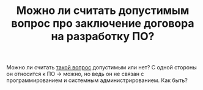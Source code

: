 ﻿---
title: "Можно ли считать допустимым вопрос про заключение договора на разработку ПО?"
se.owner.user_id: 337540
se.owner.display_name: "Victor VosMottor thanks Monica"
se.owner.link: "https://ru.meta.stackoverflow.com/users/337540/victor-vosmottor-thanks-monica"
se.link: "https://ru.meta.stackoverflow.com/questions/10240/%d0%9c%d0%be%d0%b6%d0%bd%d0%be-%d0%bb%d0%b8-%d1%81%d1%87%d0%b8%d1%82%d0%b0%d1%82%d1%8c-%d0%b4%d0%be%d0%bf%d1%83%d1%81%d1%82%d0%b8%d0%bc%d1%8b%d0%bc-%d0%b2%d0%be%d0%bf%d1%80%d0%be%d1%81-%d0%bf%d1%80%d0%be-%d0%b7%d0%b0%d0%ba%d0%bb%d1%8e%d1%87%d0%b5%d0%bd%d0%b8%d0%b5-%d0%b4%d0%be%d0%b3%d0%be%d0%b2%d0%be%d1%80%d0%b0-%d0%bd%d0%b0-%d1%80%d0%b0%d0%b7%d1%80%d0%b0%d0%b1%d0%be%d1%82%d0%ba%d1%83-%d0%9f%d0%9e"
se.question_id: 10240
se.post_type: question
---
<p>Можно ли считать <a href="https://ru.stackoverflow.com/questions/1096916/%d0%98%d1%81%d0%ba%d0%bb%d1%8e%d1%87%d0%b8%d1%82%d0%b5%d0%bb%d1%8c%d0%bd%d1%8b%d0%b5-%d0%bf%d1%80%d0%b0%d0%b2%d0%b0-%d0%bf%d1%80%d0%b8-%d1%80%d0%b0%d0%b7%d1%80%d0%b0%d0%b1%d0%be%d1%82%d0%ba%d0%b5-%d0%9f%d0%9e">такой вопрос</a> допустимым или нет?
С одной стороны он относится к ПО → можно, но ведь он не связан с программированием и системным администрированием. Как быть?</p>
